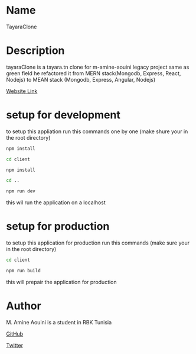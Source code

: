 # Name
TayaraClone

# Description
tayaraClone is a tayara.tn clone for m-amine-aouini legacy project same as green field he refactored it from MERN stack(Mongodb, Express, React, Nodejs) to MEAN stack (Mongodb, Express, Angular, Nodejs) 

[Website Link](https://damp-inlet-36548.herokuapp.com)

# setup for development

to setup this appliation run this commands one by one (make shure your in the root directory)

```bash
npm install

cd client 

npm install

cd ..

npm run dev
```

this wil run the application on a localhost

# setup for production

to setup this application for production run this commands (make sure your in the root directory)

```bash
cd client

npm run build
```

this will prepair the application for production

# Author

M. Amine Aouini is a student in RBK Tunisia

[GitHub](https://github.com/m-amine-aouini/)

[Twitter](https://twitter.com/amine_m_aouini)
